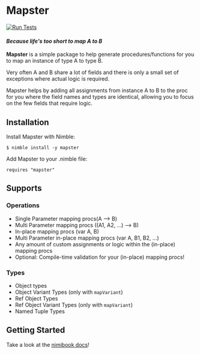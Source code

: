 # Mapster
[![Run Tests](https://github.com/PhilippMDoerner/mapster/actions/workflows/tests.yml/badge.svg)](https://github.com/PhilippMDoerner/mapster/actions/workflows/tests.yml)
#### _Because life's too short to map A to B_
**Mapster** is a simple package to help generate procedures/functions for you to map an instance of type A to type B.

Very often A and B share a lot of fields and there is only a small set of exceptions where actual logic is required.

Mapster helps by adding all assignments from instance A to B to the proc for you where the field names and types are identical, allowing you to focus on the few fields that require logic.

## Installation

Install Mapster with Nimble:

    $ nimble install -y mapster

Add Mapster to your .nimble file:

    requires "mapster"


## Supports
### Operations
- Single Parameter mapping procs(A --> B)
- Multi Parameter mapping procs ((A1, A2, ...) --> B)
- In-place mapping procs (var A, B)
- Multi Parameter in-place mapping procs (var A, B1, B2, ...)
- Any amount of custom assignments or logic within the (in-place) mapping procs
- Optional: Compile-time validation for your (in-place) mapping procs!

### Types
- Object types
- Object Variant Types (only with `mapVariant`)
- Ref Object Types
- Ref Object Variant Types (only with `mapVariant`)
- Named Tuple Types

## Getting Started
Take a look at the [nimibook docs](https://philippmdoerner.github.io/mapster/bookCompiled/basicUseage.html/)!
